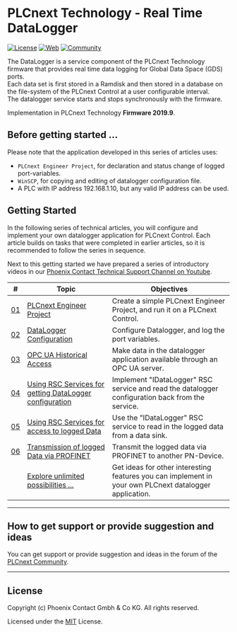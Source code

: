 # PLCnext Technology - Real Time DataLogger

[![License](https://img.shields.io/badge/License-MIT-blue.svg)](LICENSE)
[![Web](https://img.shields.io/badge/PLCnext-Website-blue.svg)](https://www.phoenixcontact.com/plcnext)
[![Community](https://img.shields.io/badge/PLCnext-Community-blue.svg)](https://www.plcnext-community.net)

The DataLogger is a service component of the PLCnext Technology firmware that provides real time data logging for Global Data Space (GDS) ports.  
Each data set is first stored in a Ramdisk and then stored in a database on the file-system of the PLCnext Control at a user configurable interval.  
The datalogger service starts and stops synchronously with the firmware.

Implementation in PLCnext Technology **Firmware 2019.9**.  

## Before getting started ...

Please note that the application developed in this series of articles uses:
- `PLCnext Engineer Project`, for declaration and status change of logged port-variables.
- `WinSCP`, for copying and editing of datalogger configuration file.
- A PLC with IP address 192.168.1.10, but any valid IP address can be used.

## Getting Started

In the following series of technical articles, you will configure and implement your own datalogger application for PLCnext Control. Each article builds on tasks that were completed in earlier articles, so it is recommended to follow the series in sequence.

Next to this getting started we have prepared a series of introductory videos in our [Phoenix Contact Technical Support Channel on Youtube](https://www.youtube.com/playlist?list=PLXpIBdAgtoRLmx0pAn-I19x9bt-AxF29W).



|\#| Topic | Objectives |
| --- | ------ | ------ |
|[01](getting-started/Part-01/README.md)| [PLCnext Engineer Project](getting-started/Part-01/README.md)| Create a simple PLCnext Engineer Project, and run it on a PLCnext Control.|
|[02](getting-started/Part-02/README.md)| [DataLogger Configuration](getting-started/Part-02/README.md)| Configure Datalogger, and log the port variables.|
|[03](getting-started/Part-03/README.md)| [OPC UA Historical Access](getting-started/Part-03/README.md)| Make data in the datalogger application available through an OPC UA server.|
|[04](getting-started/Part-04/README.md)| [Using RSC Services for getting DataLogger configuration](getting-started/Part-04/README.md)| Implement "IDataLogger" RSC service and read the datalogger configuration back from the service.|
|[05](getting-started/Part-05/README.md)| [Using RSC Services for access to logged Data](getting-started/Part-05/README.md)| Use the "IDataLogger" RSC service to read in the logged data from a data sink.|
|[06](getting-started/Part-06/README.md)| [Transmission of logged Data via PROFINET](getting-started/Part-06/README.md)| Transmit the logged data via PROFINET to another PN-Device.|
|| [Explore unlimited possibilities ...](getting-started/Part-99/README.md)| Get ideas for other interesting features you can implement in your own PLCnext datalogger application.|

---

## How to get support or provide suggestion and ideas
You can get support or provide suggestion and ideas in the forum of the [PLCnext Community](www.plcnext-community.net).

---

## License

Copyright (c) Phoenix Contact Gmbh & Co KG. All rights reserved.

Licensed under the [MIT](LICENSE) License.
